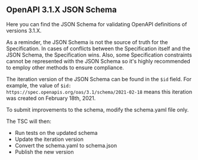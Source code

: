 OpenAPI 3.1.X JSON Schema
---

Here you can find the JSON Schema for validating OpenAPI definitions of versions 3.1.X.

As a reminder, the JSON Schema is not the source of truth for the Specification. In cases of conflicts between the Specification itself and the JSON Schema, the Specification wins. Also, some Specification constraints cannot be represented with the JSON Schema so it's highly recommended to employ other methods to ensure compliance.

The iteration version of the JSON Schema can be found in the `$id` field. For example, the value of `$id: https://spec.openapis.org/oas/3.1/schema/2021-02-18` means this iteration was created on February 18th, 2021.

To submit improvements to the schema, modify the schema.yaml file only.

The TSC will then:
- Run tests on the updated schema
- Update the iteration version
- Convert the schema.yaml to schema.json
- Publish the new version
